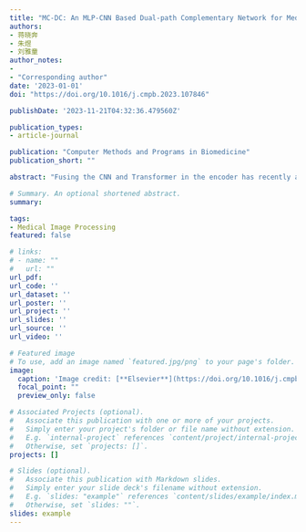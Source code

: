 ```yaml
---
title: "MC-DC: An MLP-CNN Based Dual-path Complementary Network for Medical Image Segmentation"
authors:
- 蒋晓奔
- 朱煜
- 刘雅童
author_notes:
- 
- "Corresponding author"
date: '2023-01-01'
doi: "https://doi.org/10.1016/j.cmpb.2023.107846"

publishDate: '2023-11-21T04:32:36.479560Z'

publication_types:
- article-journal

publication: "Computer Methods and Programs in Biomedicine"
publication_short: ""

abstract: "Fusing the CNN and Transformer in the encoder has recently achieved outstanding performance in medical image segmentation. However, two obvious limitations require addressing: (1) The utilization of Transformer leads to heavy parameters, and its intricate structure demands ample data and resources for training, and (2) most previous research had predominantly focused on enhancing the performance of the feature encoder, with little emphasis placed on the design of the feature decoder. To this end, we propose a novel MLP-CNN based dual-path complementary (MC-DC) network for medical image segmentation, which replaces the complex Transformer with a cost-effective Multi-Layer Perceptron (MLP). Specifically, a dual-path complementary (DPC) module is designed to effectively fuse multi-level features from MLP and CNN. To respectively reconstruct global and local information, the dual-path decoder is proposed which is mainly composed of cross-scale global feature fusion (CS-GF) module and cross-scale local feature fusion (CS-LF) module. Moreover, we leverage a simple and efficient segmentation mask feature fusion (SMFF) module to merge the segmentation outcomes generated by the dual-path decoder. Comprehensive experiments were performed on three typical medical image segmentation tasks. For skin lesions segmentation, our MC-DC network achieved 91.69% Dice and 9.52mm ASSD on the ISIC2018 dataset. In addition, the 91.6% Dice and 94.4% Dice were respectively obtained on the Kvasir-SEG dataset and CVC-ClinicDB dataset for polyp segmentation. Moreover, we also conducted experiments on the private COVID-DS36 dataset for lung lesion segmentation. Our MC-DC has achieved 87.6% [87.1%, 88.1%], and 92.3% [91.8%, 92.7%] on ground-glass opacity, interstitial infiltration, and lung consolidation, respectively. The experimental results indicate that the proposed MC-DC network exhibits exceptional generalization capability and surpasses other state-of-the-art methods in higher results and lower computational complexity."

# Summary. An optional shortened abstract.
summary: 

tags:
- Medical Image Processing
featured: false

# links:
# - name: ""
#   url: ""
url_pdf: 
url_code: ''
url_dataset: ''
url_poster: ''
url_project: ''
url_slides: ''
url_source: ''
url_video: ''

# Featured image
# To use, add an image named `featured.jpg/png` to your page's folder. 
image:
  caption: 'Image credit: [**Elsevier**](https://doi.org/10.1016/j.cmpb.2023.107846)'
  focal_point: ""
  preview_only: false

# Associated Projects (optional).
#   Associate this publication with one or more of your projects.
#   Simply enter your project's folder or file name without extension.
#   E.g. `internal-project` references `content/project/internal-project/index.md`.
#   Otherwise, set `projects: []`.
projects: []

# Slides (optional).
#   Associate this publication with Markdown slides.
#   Simply enter your slide deck's filename without extension.
#   E.g. `slides: "example"` references `content/slides/example/index.md`.
#   Otherwise, set `slides: ""`.
slides: example
---
```

